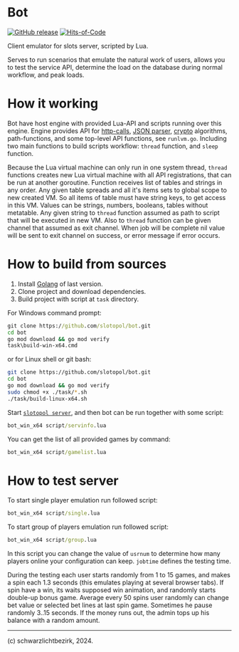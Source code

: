 
# Bot

[![GitHub release](https://img.shields.io/github/v/release/slotopol/bot.svg)](https://github.com/slotopol/bot/releases/latest)
[![Hits-of-Code](https://hitsofcode.com/github/slotopol/bot?branch=main)](https://hitsofcode.com/github/slotopol/bot/view?branch=main)

Client emulator for slots server, scripted by Lua.

Serves to run scenarios that emulate the natural work of users, allows you to test the service API, determine the load on the database during normal workflow, and peak loads.

# How it working

Bot have host engine with provided Lua-API and scripts running over this engine. Engine provides API for [http-calls](github.com/cjoudrey/gluahttp), [JSON parser](github.com/layeh/gopher-json), [crypto](github.com/tengattack/gluacrypto) algorithms, path-functions, and some top-level API functions, see `runlvm.go`. Including two main functions to build scripts workflow: `thread` function, and `sleep` function.

Because the Lua virtual machine can only run in one system thread, `thread` functions creates new Lua virtual machine with all API registrations, that can be run at another goroutine. Function receives list of tables and strings in any order. Any given table spreads and all it's items sets to global scope to new created VM. So all items of table must have string keys, to get access in this VM. Values can be strings, numbers, booleans, tables without metatable. Any given string to `thread` function assumed as path to script that will be executed in new VM. Also to `thread` function can be given channel that assumed as exit channel. When job will be complete nil value will be sent to exit channel on success, or error message if error occurs.

# How to build from sources

1. Install [Golang](https://go.dev/dl/) of last version.
2. Clone project and download dependencies.
3. Build project with script at `task` directory.

For Windows command prompt:

```cmd
git clone https://github.com/slotopol/bot.git
cd bot
go mod download && go mod verify
task\build-win-x64.cmd
```

or for Linux shell or git bash:

```sh
git clone https://github.com/slotopol/bot.git
cd bot
go mod download && go mod verify
sudo chmod +x ./task/*.sh
./task/build-linux-x64.sh
```

Start [`slotopol server`](https://github.com/slotopol/server), and then bot can be run together with some script:

```cmd
bot_win_x64 script/servinfo.lua
```

You can get the list of all provided games by command:

```cmd
bot_win_x64 script/gamelist.lua
```

# How to test server

To start single player emulation run followed script:

```cmd
bot_win_x64 script/single.lua
```

To start group of players emulation run followed script:

```cmd
bot_win_x64 script/group.lua
```

In this script you can change the value of `usrnum` to determine how many players online your configuration can keep. `jobtime` defines the testing time.

During the testing each user starts randomly from 1 to 15 games, and makes a spin each 1.3 seconds (this emulates playing at several browser tabs). If spin have a win, its waits supposed win animation, and randomly starts double-up bonus game. Average every 50 spins user randomly can change bet value or selected bet lines at last spin game. Sometimes he pause randomly 3..15 seconds. If the money runs out, the admin tops up his balance with a random amount.

---
(c) schwarzlichtbezirk, 2024.
